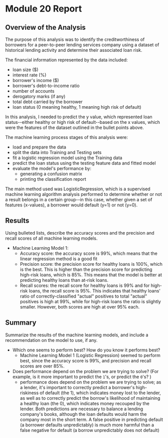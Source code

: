 # Module 20 Report

## Overview of the Analysis

The purpose of this analysis was to identify the creditworthiness of borrowers for a peer-to-peer lending services company using a dataset of historical lending activity and determine their associated loan risk.

The financial information represented by the data included:
* loan size ($)
* interest rate (%)
* borrower's income ($)
* borrower's debt-to-income ratio
* number of accounts
* derogatory marks (if any)
* total debt carried by the borrower
* loan status (0 meaning healthy, 1 meaning high risk of default)

In this analysis, I needed to predict the y value, which represented loan status--either healthy or high risk of default--based on the x values, which were the features of the dataset outlined in the bullet points above.

The machine learning process stages of this analysis were:
* load and prepare the data
* split the data into Training and Testing sets
* fit a logistic regression model using the Training data
* predict the loan status using the testing feature data and fitted model
* evaluate the model's performance by:
    * generating a confusion matrix
    * printing the classification report

The main method used was LogisticRegression, which is a supervised machine learning algorithm analysis performed to determine whether or not a result belongs in a certain group--in this case, whether given a set of features (x-values), a borrower would default (y=1) or not (y=0).

## Results

Using bulleted lists, describe the accuracy scores and the precision and recall scores of all machine learning models.

* Machine Learning Model 1:
    * Accuracy score: the accuracy score is 99%, which means that the linear regression method is a good fit
    * Precision score: the precision score for healthy loans is 100%, which is the best. This is higher than the precision score for predicting high-risk loans, which is 85%. This means that the model is better at predicting healthy loans than at-risk loans.
    * Recall scores: the recall score for healthy loans is 99% and for high-risk loans, the recall score is 95%. This indicates that healthy loans' ratio of correctly-classified "actual" positives to total "actual" positives is high at 99%, while for high-risk loans the ratio is slightly smaller. However, both scores are high at over 95% each.

## Summary

Summarize the results of the machine learning models, and include a recommendation on the model to use, if any.

* Which one seems to perform best? How do you know it performs best?
    * Machine Learning Model 1 (Logistic Regression) seemed to perform best, since the accuracy score is 99%, and precision and recall scores are over 85%.
* Does performance depend on the problem we are trying to solve? (For example, is it more important to predict the `1`'s, or predict the `0`'s? )
    * performance does depend on the problem we are trying to solve; as a lender, it's important to correctly predict a borrower's high-riskiness of default (the 1), which indicates money lost to the lender, as well as to correctly predict the borrow's likelihood of maintaining a healthy loan (the 0), which indicates money recouped by the lender. Both predictions are necessary to balance a lending company's books, although the loan defaults would harm the company most in the short term. A false positive in predicting default (a borrower defaults unpredictably) is much more harmful than a false negative for default (a borrow unpredictably does not default)


